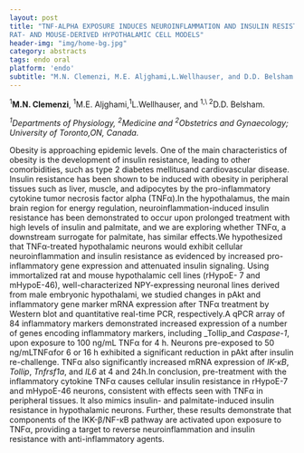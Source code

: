 ```yaml
---
layout: post
title: "TNF-ALPHA EXPOSURE INDUCES NEUROINFLAMMATION AND INSULIN RESISTANCE IN
RAT- AND MOUSE-DERIVED HYPOTHALAMIC CELL MODELS"
header-img: "img/home-bg.jpg"
category: abstracts
tags: endo oral
platform: 'endo'
subtitle: "M.N. Clemenzi, M.E. Aljghami,L.Wellhauser, and D.D. Belsham."
---
```

<sup>1</sup>__M.N. Clemenzi__, <sup>1</sup>M.E. Aljghami,<sup>1</sup>L.Wellhauser, and <sup>1,\ 2</sup>D.D.
Belsham.

_<sup>1</sup>Departments of Physiology, <sup>2</sup>Medicine and <sup>2</sup>Obstetrics and Gynaecology; University of Toronto,ON, Canada._

Obesity is approaching epidemic levels. One of the main characteristics
of obesity is the development of insulin resistance, leading to other
comorbidities, such as type 2 diabetes mellitusand cardiovascular
disease. Insulin resistance has been shown to be induced with obesity in
peripheral tissues such as liver, muscle, and adipocytes by the
pro-inflammatory cytokine tumor necrosis factor alpha (TNFα).In the
hypothalamus, the main brain region for energy regulation,
neuroinflammation-induced insulin resistance has been demonstrated to
occur upon prolonged treatment with high levels of insulin and
palmitate, and we are exploring whether TNFα, a downstream surrogate for
palmitate, has similar effects.We hypothesized that TNFα-treated
hypothalamic neurons would exhibit cellular neuroinflammation and
insulin resistance as evidenced by increased pro-inflammatory gene
expression and attenuated insulin signaling. Using immortalized rat and
mouse hypothalamic cell lines (rHypoE- 7 and mHypoE-46),
well-characterized NPY-expressing neuronal lines derived from male
embryonic hypothalami, we studied changes in pAkt and inflammatory gene
marker mRNA expression after TNFα treatment by Western blot and
quantitative real-time PCR, respectively.A qPCR array of 84 inflammatory
markers demonstrated increased expression of a number of genes encoding
inflammatory markers, including _Tollip_and _Caspase-1_, upon exposure
to 100 ng/mL TNFα for 4 h. Neurons pre-exposed to 50 ng/mLTNFαfor 6 or
16 h exhibited a significant reduction in pAkt after insulin
re-challenge. TNFα also significantly increased mRNA expression of
_IK-κB_, _Tollip_, _Tnfrsf1a_, and _IL6_ at 4 and 24h.In conclusion,
pre-treatment with the inflammatory cytokine TNFα causes cellular
insulin resistance in rHypoE-7 and mHypoE-46 neurons, consistent with
effects seen with TNFα in peripheral tissues. It also mimics insulin-
and palmitate-induced insulin resistance in hypothalamic neurons.
Further, these results demonstrate that components of the IKK-β/NF-κB
pathway are activated upon exposure to TNFα, providing a target to
reverse neuroinflammation and insulin resistance with anti-inflammatory
agents.

